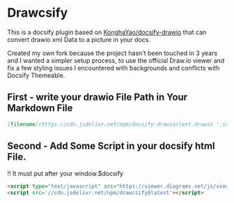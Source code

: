 # Drawcsify

This is a docsify plugin based on [KonghaYao/docsify-drawio](https://github.com/KonghaYao/docsify-drawio) that can convert drawio xml Data to a picture in your docs.

Created my own fork because the project hasn't been touched in 3 years and I wanted a simpler setup process, to use the official Draw.io viewer and fix a few styling issues I encountered with backgrounds and conflicts with Docsify Themeable.

## First - write your drawio File Path in Your Markdown File

```md
[filename](https://cdn.jsdelivr.net/npm/docsify-drawio/test.drawio ':include :type=code')
```

## Second - Add Some Script in your docsify html File.

!! It must put after your window.$docsify 

```html
<script type="text/javascript" src="https://viewer.diagrams.net/js/viewer-static.min.js"></script>
<script src='//cdn.jsdelivr.net/npm/drawcsify@latest'></script>
```

